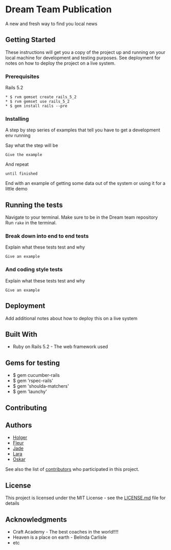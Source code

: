 # Dream Team Publication

A new and fresh way to find you local news

## Getting Started

These instructions will get you a copy of the project up and running on your local machine for development and testing purposes. See deployment for notes on how to deploy the project on a live system.

### Prerequisites

Rails 5.2

```
* $ rvm gemset create rails_5_2
* $ rvm gemset use rails_5_2
* $ gem install rails --pre

```

### Installing

A step by step series of examples that tell you have to get a development env running

Say what the step will be

```
Give the example
```

And repeat

```
until finished
```

End with an example of getting some data out of the system or using it for a little demo

## Running the tests

Navigate to your terminal.
Make sure to be in the Dream team repository
Run `rake` in the terminal.

### Break down into end to end tests

Explain what these tests test and why

```
Give an example
```

### And coding style tests

Explain what these tests test and why

```
Give an example
```

## Deployment

Add additional notes about how to deploy this on a live system

## Built With
* Ruby on Rails 5.2 - The web framework used

## Gems for testing
* $ gem cucumber-rails
* $ gem 'rspec-rails'
* $ gem 'shoulda-matchers'
* $ gem 'launchy'


## Contributing



## Authors

* [Holger](https://github.com/holgertidemand)
* [Fleur](https://github.com/Fleurtam)
* [Jade](https://github.com/jyuw)
* [Lara](https://github.com/larathordar)
* [Oskar](https://github.com/oskarca)

See also the list of [contributors](https://github.com/your/project/contributors) who participated in this project.

## License

This project is licensed under the MIT License - see the [LICENSE.md](LICENSE.md) file for details

## Acknowledgments

* Craft Academy - The best coaches in the world!!!!
* Heaven is a place on earth - Belinda Carlisle
* etc

